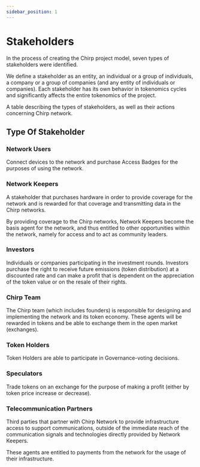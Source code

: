 ```yaml
---
sidebar_position: 1
---
```


# Stakeholders

In the process of creating the Chirp project model, seven types of stakeholders were identified. 

We define a stakeholder as an entity, an individual or a group of individuals, a company or a group of companies (and any entity of individuals or companies). Each stakeholder has its own behavior in tokenomics cycles and significantly affects the entire tokenomics of the project.

A table describing the types of stakeholders, as well as their actions concerning Chirp network.

## Type Of Stakeholder

### Network Users
Connect devices to the network and purchase Access Badges for the purposes of using the network.

### Network Keepers
A stakeholder that purchases hardware in order to provide coverage for the network and is rewarded for that coverage and transmitting data in the Chirp networks.

By providing coverage to the Chirp networks, Network Keepers become the basis agent for the network, and thus entitled to other opportunities within the network, namely for access and to act as community leaders.

### Investors
Individuals or companies participating in the investment rounds. Investors purchase the right to receive future emissions (token distribution) at a discounted rate and can make a profit that is dependent on the appreciation of the token value or on the resale of their rights.

### Chirp Team 
The Chirp team (which includes founders) is responsible for designing and implementing the network and its token economy. These agents will be rewarded in tokens and be able to exchange them in the open market (exchanges).

### Token Holders
Token Holders are able to participate in Governance-voting decisions.

### Speculators
Trade tokens on an exchange for the purpose of making a profit (either by token price increase or decrease).

### Telecommunication Partners
Third parties that partner with Chirp Network to provide infrastructure access to support communications, outside of the immediate reach of the communication signals and technologies directly provided by Network Keepers.

These agents are entitled to payments from the network for the usage of their infrastructure.

